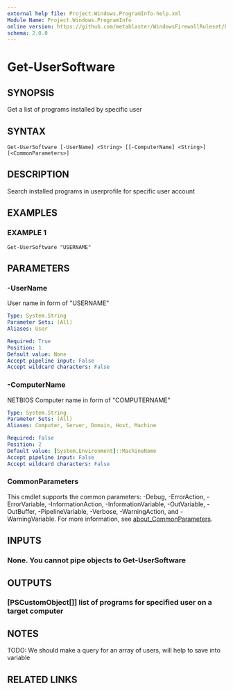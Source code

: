```yaml
---
external help file: Project.Windows.ProgramInfo-help.xml
Module Name: Project.Windows.ProgramInfo
online version: https://github.com/metablaster/WindowsFirewallRuleset/blob/develop/Modules/Project.Windows.ProgramInfo/Help/en-US/Get-UserSoftware.md
schema: 2.0.0
---
```


# Get-UserSoftware

## SYNOPSIS

Get a list of programs installed by specific user

## SYNTAX

```none
Get-UserSoftware [-UserName] <String> [[-ComputerName] <String>] [<CommonParameters>]
```

## DESCRIPTION

Search installed programs in userprofile for specific user account

## EXAMPLES

### EXAMPLE 1

```none
Get-UserSoftware "USERNAME"
```

## PARAMETERS

### -UserName

User name in form of "USERNAME"

```yaml
Type: System.String
Parameter Sets: (All)
Aliases: User

Required: True
Position: 1
Default value: None
Accept pipeline input: False
Accept wildcard characters: False
```

### -ComputerName

NETBIOS Computer name in form of "COMPUTERNAME"

```yaml
Type: System.String
Parameter Sets: (All)
Aliases: Computer, Server, Domain, Host, Machine

Required: False
Position: 2
Default value: [System.Environment]::MachineName
Accept pipeline input: False
Accept wildcard characters: False
```

### CommonParameters

This cmdlet supports the common parameters: -Debug, -ErrorAction, -ErrorVariable, -InformationAction, -InformationVariable, -OutVariable, -OutBuffer, -PipelineVariable, -Verbose, -WarningAction, and -WarningVariable. For more information, see [about_CommonParameters](http://go.microsoft.com/fwlink/?LinkID=113216).

## INPUTS

### None. You cannot pipe objects to Get-UserSoftware

## OUTPUTS

### [PSCustomObject[]] list of programs for specified user on a target computer

## NOTES

TODO: We should make a query for an array of users, will help to save into variable

## RELATED LINKS
